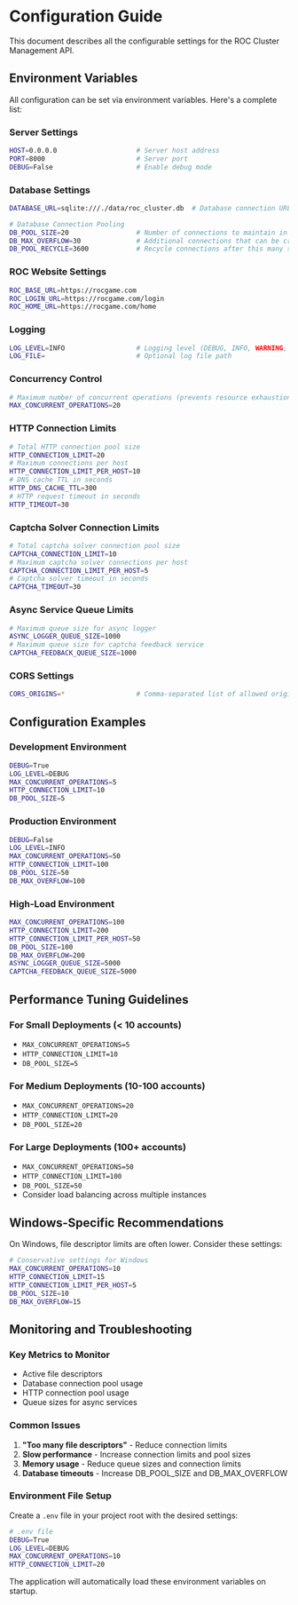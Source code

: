 # Configuration Guide

This document describes all the configurable settings for the ROC Cluster Management API.

## Environment Variables

All configuration can be set via environment variables. Here's a complete list:

### Server Settings
```bash
HOST=0.0.0.0                    # Server host address
PORT=8000                       # Server port
DEBUG=False                     # Enable debug mode
```

### Database Settings
```bash
DATABASE_URL=sqlite:///./data/roc_cluster.db  # Database connection URL

# Database Connection Pooling
DB_POOL_SIZE=20                 # Number of connections to maintain in the pool
DB_MAX_OVERFLOW=30              # Additional connections that can be created on demand
DB_POOL_RECYCLE=3600            # Recycle connections after this many seconds (1 hour)
```

### ROC Website Settings
```bash
ROC_BASE_URL=https://rocgame.com
ROC_LOGIN_URL=https://rocgame.com/login
ROC_HOME_URL=https://rocgame.com/home
```

### Logging
```bash
LOG_LEVEL=INFO                  # Logging level (DEBUG, INFO, WARNING, ERROR)
LOG_FILE=                       # Optional log file path
```

### Concurrency Control
```bash
# Maximum number of concurrent operations (prevents resource exhaustion)
MAX_CONCURRENT_OPERATIONS=20
```

### HTTP Connection Limits
```bash
# Total HTTP connection pool size
HTTP_CONNECTION_LIMIT=20
# Maximum connections per host
HTTP_CONNECTION_LIMIT_PER_HOST=10
# DNS cache TTL in seconds
HTTP_DNS_CACHE_TTL=300
# HTTP request timeout in seconds
HTTP_TIMEOUT=30
```

### Captcha Solver Connection Limits
```bash
# Total captcha solver connection pool size
CAPTCHA_CONNECTION_LIMIT=10
# Maximum captcha solver connections per host
CAPTCHA_CONNECTION_LIMIT_PER_HOST=5
# Captcha solver timeout in seconds
CAPTCHA_TIMEOUT=30
```

### Async Service Queue Limits
```bash
# Maximum queue size for async logger
ASYNC_LOGGER_QUEUE_SIZE=1000
# Maximum queue size for captcha feedback service
CAPTCHA_FEEDBACK_QUEUE_SIZE=1000
```

### CORS Settings
```bash
CORS_ORIGINS=*                  # Comma-separated list of allowed origins
```

## Configuration Examples

### Development Environment
```bash
DEBUG=True
LOG_LEVEL=DEBUG
MAX_CONCURRENT_OPERATIONS=5
HTTP_CONNECTION_LIMIT=10
DB_POOL_SIZE=5
```

### Production Environment
```bash
DEBUG=False
LOG_LEVEL=INFO
MAX_CONCURRENT_OPERATIONS=50
HTTP_CONNECTION_LIMIT=100
DB_POOL_SIZE=50
DB_MAX_OVERFLOW=100
```

### High-Load Environment
```bash
MAX_CONCURRENT_OPERATIONS=100
HTTP_CONNECTION_LIMIT=200
HTTP_CONNECTION_LIMIT_PER_HOST=50
DB_POOL_SIZE=100
DB_MAX_OVERFLOW=200
ASYNC_LOGGER_QUEUE_SIZE=5000
CAPTCHA_FEEDBACK_QUEUE_SIZE=5000
```

## Performance Tuning Guidelines

### For Small Deployments (< 10 accounts)
- `MAX_CONCURRENT_OPERATIONS=5`
- `HTTP_CONNECTION_LIMIT=10`
- `DB_POOL_SIZE=5`

### For Medium Deployments (10-100 accounts)
- `MAX_CONCURRENT_OPERATIONS=20`
- `HTTP_CONNECTION_LIMIT=20`
- `DB_POOL_SIZE=20`

### For Large Deployments (100+ accounts)
- `MAX_CONCURRENT_OPERATIONS=50`
- `HTTP_CONNECTION_LIMIT=100`
- `DB_POOL_SIZE=50`
- Consider load balancing across multiple instances

## Windows-Specific Recommendations

On Windows, file descriptor limits are often lower. Consider these settings:

```bash
# Conservative settings for Windows
MAX_CONCURRENT_OPERATIONS=10
HTTP_CONNECTION_LIMIT=15
HTTP_CONNECTION_LIMIT_PER_HOST=5
DB_POOL_SIZE=10
DB_MAX_OVERFLOW=15
```

## Monitoring and Troubleshooting

### Key Metrics to Monitor
- Active file descriptors
- Database connection pool usage
- HTTP connection pool usage
- Queue sizes for async services

### Common Issues
1. **"Too many file descriptors"** - Reduce connection limits
2. **Slow performance** - Increase connection limits and pool sizes
3. **Memory usage** - Reduce queue sizes and connection limits
4. **Database timeouts** - Increase DB_POOL_SIZE and DB_MAX_OVERFLOW

### Environment File Setup
Create a `.env` file in your project root with the desired settings:

```bash
# .env file
DEBUG=True
LOG_LEVEL=DEBUG
MAX_CONCURRENT_OPERATIONS=10
HTTP_CONNECTION_LIMIT=20
```

The application will automatically load these environment variables on startup.

